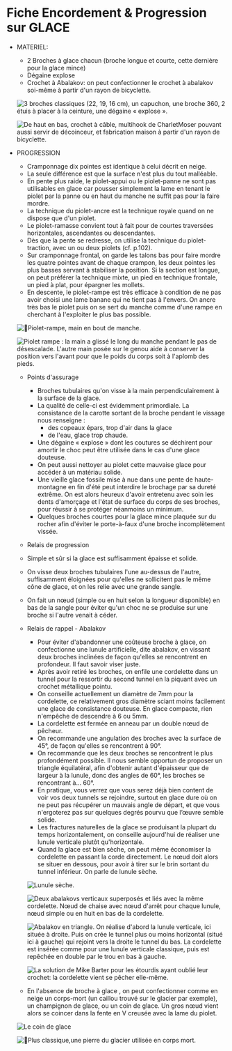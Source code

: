# Fiche Encordement & Progression sur GLACE

* MATERIEL:
    * 2 Broches à glace chacun (broche longue et courte, cette dernière pour la glace mince)
    * Dégaine explose
    * Crochet à Abalakov: on peut confectionner le crochet à abalakov soi-même à partir d'un rayon de bicyclette. 

    ![3 broches classiques (22, 19, 16 cm), un capuchon, une broche 360, 2 étuis à placer à la ceinture, une dégaine « explose ».](img/broches.png)
    
    ![De haut en bas, crochet à câble, multihook de CharletMoser pouvant aussi servir de décoinceur, et fabrication maison à partir d'un rayon de bicyclette.](img/crochetabalakov.png)

* PROGRESSION
    * Cramponnage dix pointes est identique à celui décrit en neige.
    * La seule différence est que la surface n'est plus du tout malléable.
    * En pente plus raide, le piolet-appui ou le piolet-panne ne sont pas utilisables en glace car pousser simplement la lame en tenant le piolet par la panne ou en haut du manche ne suffit pas pour la faire mordre.
    * La technique du piolet-ancre est la technique royale quand on ne dispose que d'un piolet.
    * Le piolet-ramasse convient tout à fait pour de courtes traversées horizontales, ascendantes ou descendantes.
    * Dès que la pente se redresse, on utilise la technique du piolet-traction, avec un ou deux piolets (cf. p.102).
    * Sur cramponnage frontal, on garde les talons bas pour faire mordre les quatre pointes avant de chaque crampon, les deux pointes les plus basses servant à stabiliser la position. Si la section est longue, on peut préférer la technique mixte, un pied en technique frontale, un pied à plat, pour épargner les mollets.
    * En descente, le piolet-rampe est très efficace à condition de ne pas avoir choisi une lame banane qui ne tient pas à l'envers. On ancre très bas le piolet puis on se sert du manche comme d'une rampe en cherchant à l'exploiter le plus bas possible.

    ![Piolet-rampe, main en bout de manche.](img/pioletrampe.png)

    ![Piolet rampe : la main a glissé le long du manche pendant le pas de désescalade. L'autre main posée sur le genou aide à conserver la position vers l'avant pour que le poids du corps soit à l'aplomb des pieds.](img/pioletrampe2.png)

  * Points d'assurage
      * Broches tubulaires qu'on visse à la main perpendiculairement à la surface de la glace.
      * La qualité de celle-ci est évidemment primordiale. La consistance de la carotte sortant de la broche pendant le vissage nous renseigne :
          * des copeaux épars, trop d'air dans la glace
          * de l'eau, glace trop chaude.
      * Une dégaine « explose » dont les coutures se déchirent pour amortir le choc peut être utilisée dans le cas d'une glace douteuse.
      * On peut aussi nettoyer au piolet cette mauvaise glace pour accéder à un matériau solide.
      * Une vieille glace fossile mise à nue dans une pente de haute-montagne en fin d'été peut interdire le brochage par sa dureté extrême. On est alors heureux d'avoir entretenu avec soin les dents d'amorçage et l'état de surface du corps de ses broches, pour réussir à se protéger néanmoins un minimum.
      * Quelques broches courtes pour la glace mince plaquée sur du rocher afin d'éviter le porte-à-faux d'une broche incomplètement vissée. 

  * Relais de progression
   * Simple et sûr si la glace est suffisamment épaisse et solide.
   * On visse deux broches tubulaires l'une au-dessus de l'autre, suffisamment éloignées pour qu'elles ne sollicitent pas le même cône de glace, et on les relie avec une grande sangle.
   * On fait un nœud (simple ou en huit selon la longueur disponible) en bas de la sangle pour éviter qu'un choc ne se produise sur une broche si l'autre venait à céder.
   
  * Relais de rappel - Abalakov
      * Pour éviter d'abandonner une coûteuse broche à glace, on confectionne une lunule artificielle, dite abalakov, en vissant deux broches inclinées de façon qu'elles se rencontrent en profondeur. Il faut savoir viser juste. 
      * Après avoir retiré les broches, on enfile une cordelette dans un tunnel pour la ressortir du second tunnel en la piquant avec un crochet métallique pointu.
      * On conseille actuellement un diamètre de 7mm pour la cordelette, ce relativement gros diamètre sciant moins facilement une glace de consistance douteuse. En glace compacte, rien n'empêche de descendre à 6 ou 5mm.
      * La cordelette est fermée en anneau par un double nœud de pêcheur.
      * On recommande une angulation des broches avec la surface de 45°, de façon qu'elles se rencontrent à 90°.
      * On recommande que les deux broches se rencontrent le plus profondément possible. Il nous semble opportun de proposer un triangle équilatéral, afin d'obtenir autant d'épaisseur que de largeur à la lunule, donc des angles de 60°, les broches se rencontrant à... 60°.
      * En pratique, vous verrez que vous serez déjà bien content de voir vos deux tunnels se rejoindre, surtout en glace dure où on ne peut pas récupérer un mauvais angle de départ, et que vous n'ergoterez pas sur quelques degrés pourvu que l’œuvre semble solide.
      * Les fractures naturelles de la glace se produisant la plupart du temps horizontalement, on conseille aujourd'hui de réaliser une lunule verticale plutôt qu'horizontale.
      * Quand la glace est bien sèche, on peut même économiser la cordelette en passant la corde directement. Le nœud doit alors se situer en dessous, pour avoir à tirer sur le brin sortant du tunnel inférieur. On parle de lunule sèche.

      ![Lunule sèche.](img/lunuleseche.png)

      ![Deux abalakovs verticaux superposés et liés avec la même cordelette. Nœud de chaise avec nœud d'arrêt pour chaque lunule, nœud simple ou en huit en bas de la cordelette.](img/abalakov2.png) 
      
      ![Abalakov en triangle. On réalise d'abord la lunule verticale, ici située à droite. Puis on crée le tunnel plus ou moins horizontal (situé ici à gauche) qui rejoint vers la droite le tunnel du bas. La cordelette est insérée comme pour une lunule verticale classique, puis est repêchée en double par le trou en bas à gauche.](img/abalakov3.png)

      ![La solution de Mike Barter pour les étourdis ayant oublié leur crochet: la cordelette vient se pêcher elle-même.](img/abalakov.png)

  * En l'absence de broche à glace , on peut confectionner comme en neige un corps-mort (un caillou trouvé sur le glacier par exemple), un champignon de glace, ou un coin de glace. Un gros nœud vient alors se coincer dans la fente en V creusée avec la lame du piolet.

  ![Le coin de glace](img/coindeglace.png)

  ![Plus classique,une pierre du glacier utilisée en corps mort.](img/coindeglace2.png)